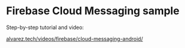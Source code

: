 # Firebase Cloud Messaging sample

Step-by-step tutorial and video:

[alvarez.tech/videos/firebase/cloud-messaging-android/](https://alvarez.tech/videos/firebase/cloud-messaging-android/)
